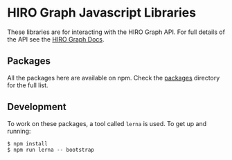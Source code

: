 # HIRO Graph Javascript Libraries

These libraries are for interacting with the HIRO Graph API. For full details of the API see the [HIRO Graph Docs](https://docs.hiro.arago.co/hiro/5.4.2/developer/hiro-graph-api/).

## Packages

All the packages here are available on npm. Check the [packages](packages/) directory for the full list.

## Development

To work on these packages, a tool called `lerna` is used. To get up and running:

```
$ npm install
$ npm run lerna -- bootstrap
```
